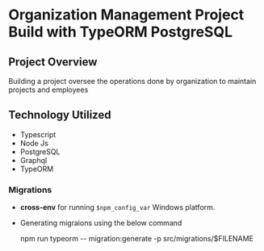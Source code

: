 # Organization Management Project Build with TypeORM PostgreSQL

<!-- Steps to run this project: -->

<!-- 1. Run `npm i` command -->
<!-- 2. Setup database settings inside `data-source.ts` file -->
<!-- 3. Run `npm start` command -->

## Project Overview
Building a project oversee the operations done by organization to maintain projects and employees

## Technology Utilized
* Typescript
* Node Js
* PostgreSQL
* Graphql
* TypeORM 

### Migrations

* **cross-env** for running `$npm_config_var` Windows platform.

* Generating migraions using the below command

    npm run typeorm -- migration:generate -p src/migrations/$FILENAME


